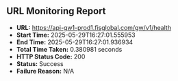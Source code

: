 ## URL Monitoring Report

- **URL:** https://api-gw1-prod1.fisglobal.com/gw/v1/health
- **Start Time:** 2025-05-29T16:27:01.555953
- **End Time:** 2025-05-29T16:27:01.936934
- **Total Time Taken:** 0.380981 seconds
- **HTTP Status Code:** 200
- **Status:** Success
- **Failure Reason:** N/A
